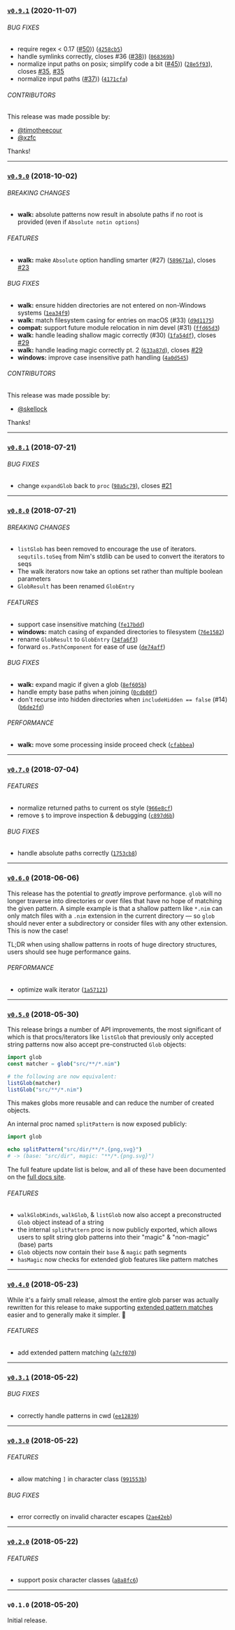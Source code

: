 <a name="v0.9.1"></a>
### [`v0.9.1`](https://github.com/citycide/glob/compare/v0.9.0...v0.9.1) (2020-11-07)


###### BUG FIXES

* require regex < 0.17 ([#50](https://github.com/citycide/glob/pull/50))) ([`4258cb5`](https://github.com/citycide/glob/commit/4258cb5799792a51e19f56bb8fe8473adc687f82))
* handle symlinks correctly, closes #36 ([#38](https://github.com/citycide/glob/pull/38))) ([`068369b`](https://github.com/citycide/glob/commit/068369b2a9f4e9a47286855c06ca61f3a0b4c2da))
* normalize input paths on posix; simplify code a bit ([#45](https://github.com/citycide/glob/pull/45))) ([`28e5f93`](https://github.com/citycide/glob/commit/28e5f939abae8f60e90bd38773ebea29b09735a6)), closes [#35](https://github.com/citycide/glob/issues/35), [#35](https://github.com/citycide/glob/issues/35)
* normalize input paths ([#37](https://github.com/citycide/glob/pull/37))) ([`4171cfa`](https://github.com/citycide/glob/commit/4171cfa2560ac0436a9f0be5e2f7e6fb384c76a9))


###### CONTRIBUTORS

This release was made possible by:

* [@timotheecour](https://github.com/timotheecour)
* [@xzfc](https://github.com/xzfc)

Thanks!

---

<a name="v0.9.0"></a>
### [`v0.9.0`](https://github.com/citycide/glob/compare/v0.8.1...v0.9.0) (2018-10-02)


###### BREAKING CHANGES

* **walk:** absolute patterns now result in absolute paths if no root is provided (even if
`Absolute notin options`)

###### FEATURES

* **walk:** make `Absolute` option handling smarter (#27) ([`589671a`](https://github.com/citycide/glob/commit/589671a897c12398113605193130d1c60ffab282)), closes [#23](https://github.com/citycide/glob/issues/23)

###### BUG FIXES

* **walk:** ensure hidden directories are not entered on non-Windows systems ([`1ea34f9`](https://github.com/citycide/glob/commit/1ea34f92126eae586528c0552641b9b3bcb1c1b2))
* **walk:** match filesystem casing for entries on macOS (#33) ([`d9d1175`](https://github.com/citycide/glob/commit/d9d1175ef04603d91f7d6bc615a3e799f2111932))
* **compat:** support future module relocation in nim devel (#31) ([`ffd65d3`](https://github.com/citycide/glob/commit/ffd65d3b94109bddb8cb0df0af351aa4f2ef41a6))
* **walk:** handle leading shallow magic correctly (#30) ([`1fa54df`](https://github.com/citycide/glob/commit/1fa54df5fa57e38adc43de2cb050c7748c305047)), closes [#29](https://github.com/citycide/glob/issues/29)
* **walk:** handle leading magic correctly pt. 2 ([`633a87d`](https://github.com/citycide/glob/commit/633a87d18cab63cef8bee2b6674a2c6a768236ca)), closes [#29](https://github.com/citycide/glob/issues/29)
* **windows:** improve case insensitive path handling ([`4a0d545`](https://github.com/citycide/glob/commit/4a0d545e682f3f7792159f31119c34bdf2aaf4e3))

###### CONTRIBUTORS

This release was made possible by:

* [@skellock](https://github.com/skellock)

Thanks!

---

<a name="v0.8.1"></a>
### [`v0.8.1`](https://github.com/citycide/glob/compare/v0.8.0...v0.8.1) (2018-07-21)


###### BUG FIXES

* change `expandGlob` back to `proc` ([`98a5c79`](https://github.com/citycide/glob/commit/98a5c791ed1b024473c345b52b7e7810b8013017)), closes [#21](https://github.com/citycide/glob/issues/21)

---

<a name="v0.8.0"></a>
### [`v0.8.0`](https://github.com/citycide/glob/compare/v0.7.0...v0.8.0) (2018-07-21)


###### BREAKING CHANGES

* `listGlob` has been removed to encourage the use of iterators. `sequtils.toSeq`
from Nim's stdlib can be used to convert the iterators to seqs
* The walk iterators now take an options set rather than multiple boolean parameters
* `GlobResult` has been renamed `GlobEntry`

###### FEATURES

* support case insensitive matching ([`fe17bdd`](https://github.com/citycide/glob/commit/fe17bddcd45f86771ba248a6756143dcd7a5a82d))
* **windows:** match casing of expanded directories to filesystem ([`76e1582`](https://github.com/citycide/glob/commit/76e1582f4f1e36109147aa8882ccc97034f71e6e))
* rename `GlobResult` to `GlobEntry` ([`34fa6f3`](https://github.com/citycide/glob/commit/34fa6f338ae1d41f55aa8a358bb4055cbbdcddd8))
* forward `os.PathComponent` for ease of use ([`de74aff`](https://github.com/citycide/glob/commit/de74affcda0fcebc81da9db80363dacd2005477b))

###### BUG FIXES

* **walk:** expand magic if given a glob ([`8ef605b`](https://github.com/citycide/glob/commit/8ef605b0adac77440e3d8653e0543b489a9bfd00))
* handle empty base paths when joining ([`0cdb00f`](https://github.com/citycide/glob/commit/0cdb00f268fc45df4c9ba73269a5cf54f4a250ee))
* don't recurse into hidden directories when `includeHidden == false` (#14) ([`b6de2fd`](https://github.com/citycide/glob/commit/b6de2fd1a9eff022bc0006e565840f431cb99015))

###### PERFORMANCE

* **walk:** move some processing inside proceed check ([`cfabbea`](https://github.com/citycide/glob/commit/cfabbeaa9496d8e9a96f143f052377ea293f982a))

---

<a name="v0.7.0"></a>
### [`v0.7.0`](https://github.com/citycide/glob/compare/v0.6.0...v0.7.0) (2018-07-04)


###### FEATURES

* normalize returned paths to current os style ([`966e8cf`](https://github.com/citycide/glob/commit/966e8cfdf1bc0f98640dad9b7c8b0615eb2d009d))
* remove `$` to improve inspection & debugging ([`c897d6b`](https://github.com/citycide/glob/commit/c897d6b8d9c2de818ac0cf7567b33e437b5f5ac2))

###### BUG FIXES

* handle absolute paths correctly ([`1753cb8`](https://github.com/citycide/glob/commit/1753cb81f6f184ab40ba11dd2e75024d2617c900))

---

<a name="v0.6.0"></a>
### [`v0.6.0`](https://github.com/citycide/glob/compare/v0.5.0...v0.6.0) (2018-06-06)

This release has the potential to _greatly_ improve performance. `glob` will no
longer traverse into directories or over files that have no hope of matching the
given pattern. A simple example is that a shallow pattern like `*.nim` can only
match files with a `.nim` extension in the current directory &mdash; so `glob`
should never enter a subdirectory or consider files with any other extension.
This is now the case!

TL;DR when using shallow patterns in roots of huge directory structures, users
should see huge performance gains.

###### PERFORMANCE

* optimize walk iterator ([`1a57121`](https://github.com/citycide/glob/commit/1a57121e3810d78c913c9d3a37f36a7ed03cace0))

---

<a name="v0.5.0"></a>
### [`v0.5.0`](https://github.com/citycide/glob/compare/v0.4.0...v0.5.0) (2018-05-30)

This release brings a number of API improvements, the most significant of which
is that procs/iterators like `listGlob` that previously only accepted string
patterns now also accept pre-constructed `Glob` objects:

```nim
import glob
const matcher = glob("src/**/*.nim")

# the following are now equivalent:
listGlob(matcher)
listGlob("src/**/*.nim")
```

This makes globs more reusable and can reduce the number of created objects.

An internal proc named `splitPattern` is now exposed publicly:

```nim
import glob

echo splitPattern("src/dir/**/*.{png,svg}")
# -> (base: "src/dir", magic: "**/*.{png.svg}")
```

The full feature update list is below, and all of these have been documented on
the [full docs site](https://citycide.github.io/glob/).

###### FEATURES

* `walkGlobKinds`, `walkGlob`, & `listGlob` now also accept
a preconstructed `Glob` object instead of a string
* the internal `splitPattern` proc is now publicly exported,
which allows users to split string glob patterns into their
"magic" & "non-magic" (base) parts
* `Glob` objects now contain their `base` & `magic` path segments
* `hasMagic` now checks for extended glob features like pattern
matches

---

<a name="v0.4.0"></a>
### [`v0.4.0`](https://github.com/citycide/glob/compare/v0.3.1...v0.4.0) (2018-05-23)

While it's a fairly small release, almost the entire glob parser was actually rewritten for this
release to make supporting [extended pattern matches](https://citycide.github.io/glob/#syntax-extended-pattern-matching)
easier and to generally make it simpler. :tada:

###### FEATURES

* add extended pattern matching ([`a7cf070`](https://github.com/citycide/glob/commit/a7cf0708335459c2acf969182f2a1cdf6bb37d7f))

---

<a name="v0.3.1"></a>
### [`v0.3.1`](https://github.com/citycide/glob/compare/v0.3.0...v0.3.1) (2018-05-22)


###### BUG FIXES

* correctly handle patterns in cwd ([`ee12839`](https://github.com/citycide/glob/commit/ee12839bc3e13b886f0df9bc75da52e1993437c5))

---

<a name="v0.3.0"></a>
### [`v0.3.0`](https://github.com/citycide/glob/compare/v0.2.0...v0.3.0) (2018-05-22)

###### FEATURES

* allow matching `]` in character class ([`991553b`](https://github.com/citycide/glob/commit/991553b8de6dc32015e7976348eb0660a255d93d))

###### BUG FIXES

* error correctly on invalid character escapes ([`2ae42eb`](https://github.com/citycide/glob/commit/2ae42eb9b357e70a3780b6b8516e9150cfb8c683))

---

<a name="v0.2.0"></a>
### [`v0.2.0`](https://github.com/citycide/glob/compare/v0.1.0...v0.2.0) (2018-05-22)


###### FEATURES

* support posix character classes ([`a8a8fc6`](https://github.com/citycide/glob/commit/a8a8fc623a7d8c353a54c1482a7a1915f1ea53e1))

---

<a name="v0.1.0"></a>
### `v0.1.0` (2018-05-20)

Initial release.
